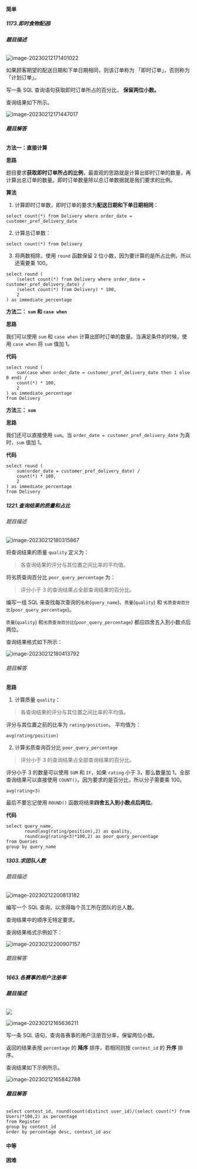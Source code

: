 #### 简单

##### 1173.即时食物配送I

###### **题目描述**

![image-20230212171401022](E:\Learn\数据库\learn_mysql\png\leetcode_mysql练习\1173_1.png)

如果顾客期望的配送日期和下单日期相同，则该订单称为 「即时订单」，否则称为「计划订单」。

写一条 SQL 查询语句获取即时订单所占的百分比， **保留两位小数。**

查询结果如下所示。

![image-20230212171447017](E:\Learn\数据库\learn_mysql\png\leetcode_mysql练习\1173_2.png)

###### **题目解答**

**方法一：直接计算**

**思路**

题目要求**获取即时订单所占的比例**，最直观的思路就是计算出即时订单的数量，再计算出总订单的数量。即时订单数量除以总订单数据就是我们要求的比例。

**算法**

1. 计算即时订单数，即时订单的要求为**配送日期和下单日期相同**：

```mysql
select count(*) from Delivery where order_date = customer_pref_delivery_date
```

2. 计算总订单数：

```mysql
select count(*) from Delivery
```

3. 将两数相除，使用 `round` 函数保留 2 位小数，因为要计算的是所占比例，所以还需要乘 100。

```mysql
select round (
    (select count(*) from Delivery where order_date = customer_pref_delivery_date) / 
    (select count(*) from Delivery) * 100,
    2
) as immediate_percentage
```

**方法二： `sum` 和 `case when`**

**思路**

我们可以使用 `sum` 和 `case when` 计算出即时订单的数量。当满足条件的时候，使用 `case when` 将 `sum` 值加 1。

**代码**

```mysql
select round (
    sum(case when order_date = customer_pref_delivery_date then 1 else 0 end) /
    count(*) * 100,
    2
) as immediate_percentage
from Delivery
```

**方法三： `sum`**

**思路**

我们还可以直接使用 `sum`。当 `order_date = customer_pref_delivery_date` 为真时，`sum` 值加 1。

**代码**

```mysql
select round (
    sum(order_date = customer_pref_delivery_date) /
    count(*) * 100,
    2
) as immediate_percentage
from Delivery
```

##### 1221.查询结果的质量和占比

###### 题目描述

![image-20230212180315867](E:\Learn\数据库\learn_mysql\png\leetcode_mysql练习\1221_1.png)

将查询结果的质量 `quality` 定义为：

> 各查询结果的评分与其位置之间比率的平均值。

将劣质查询百分比 `poor_query_percentage` 为：

> 评分小于 3 的查询结果占全部查询结果的百分比。

编写一组 SQL 来查找每次查询的`名称`(`query_name`)、`质量`(`quality`) 和 `劣质查询百分比`(`poor_query_percentage`)。

`质量`(`quality`) 和`劣质查询百分比`(`poor_query_percentage`) 都应四舍五入到小数点后两位。

查询结果格式如下所示：

![image-20230212180413792](E:\Learn\数据库\learn_mysql\png\leetcode_mysql练习\1221_2.png)

###### 题目解答

**思路**

1. 计算质量 `quality`：

> 各查询结果的评分与其位置之间比率的平均值。

评分与其位置之前的比率为 `rating/position`， 平均值为：

```mysql
avg(rating/position)
```
2. 计算劣质查询百分比 `poor_query_percentage`

>评分小于 3 的查询结果占全部查询结果的百分比。

评分小于 3 的数量可以使用 `SUM` 和 `IF`，如果 `rating` 小于 3，那么数量加 1。全部查询结果可以直接使用 `COUNT()`。因为要求的是百分比，所以分子需要乘 100。

```mysql
avg(rating<3)
```

最后不要忘记使用 `ROUND()` 函数将结果**四舍五入到小数点后两位**。

**代码**

```mysql
select query_name,
       round(avg(rating/position),2) as quality,
       round(avg(rating<3)*100,2) as poor_query_percentage
from Queries
group by query_name
```

##### 1303.求团队人数

###### 题目描述

![image-20230212200813182](E:\Learn\数据库\learn_mysql\png\leetcode_mysql练习\1303_1.png)

编写一个 SQL 查询，以求得每个员工所在团队的总人数。

查询结果中的顺序无特定要求。

查询结果格式示例如下：

![image-20230212200907157](E:\Learn\数据库\learn_mysql\png\leetcode_mysql练习\1303_2.png)



###### 题目解答

##### 1663.各赛事的用户注册率

###### **题目描述**

![](E:\Learn\数据库\learn_mysql\png\leetcode_mysql练习\1663_1.png)

![image-20230212165636211](E:\Learn\数据库\learn_mysql\png\leetcode_mysql练习\1663_2.png)

写一条 SQL 语句，查询各赛事的用户注册百分率，保留两位小数。

返回的结果表按 `percentage` 的 **降序** 排序，若相同则按 `contest_id` 的 **升序** 排序。

查询结果如下示例所示。

![image-20230212165842788](E:\Learn\数据库\learn_mysql\png\leetcode_mysql练习\1663_3.png)

###### **题目解答**

```mysql
select contest_id, round(count(distinct user_id)/(select count(*) from Users)*100,2) as percentage
from Register
group by contest_id
order by percentage desc, contest_id asc
```

#### 中等



#### 困难